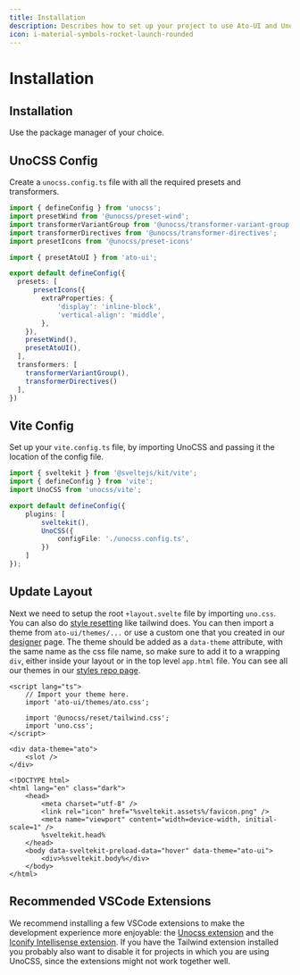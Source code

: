 ```yaml
---
title: Installation
description: Describes how to set up your project to use Ato-UI and UnoCSS.
icon: i-material-symbols-rocket-launch-rounded
---
```


<script>
	import { InstallationTabs, ConstructionBanner } from '$components';
</script>

# Installation

## Installation

<ConstructionBanner />

Use the package manager of your choice.

<InstallationTabs />

## UnoCSS Config

Create a `unocss.config.ts` file with all the required presets and transformers.

```typescript title="unocss.config.ts"
import { defineConfig } from 'unocss';
import presetWind from '@unocss/preset-wind';
import transformerVariantGroup from '@unocss/transformer-variant-group';
import transformerDirectives from '@unocss/transformer-directives';
import presetIcons from '@unocss/preset-icons'

import { presetAtoUI } from 'ato-ui';

export default defineConfig({
  presets: [
	  presetIcons({
        extraProperties: {
            'display': 'inline-block',
            'vertical-align': 'middle',
        },
    }),
    presetWind(),
    presetAtoUI(),
  ],
  transformers: [
    transformerVariantGroup(),
    transformerDirectives()
  ],
})
```

## Vite Config

Set up your `vite.config.ts` file, by importing UnoCSS and passing it the location of the config file.

```typescript title="vite.config.ts"
import { sveltekit } from '@sveltejs/kit/vite';
import { defineConfig } from 'vite';
import UnoCSS from 'unocss/vite';

export default defineConfig({
	plugins: [
		sveltekit(),
		UnoCSS({
      		configFile: './unocss.config.ts',
		})
	]
});
```

## Update Layout

Next we need to setup the root `+layout.svelte` file by importing `uno.css`. You can also do [style resetting](https://unocss.dev/guide/style-reset) like tailwind does. You can then import a theme from `ato-ui/themes/...` or use a custom one that you created in our [designer](/designer) page. The theme should be added as a `data-theme` attribute, with the same name as the css file name, so make sure to add it to a wrapping `div`, either inside your layout or in the top level `app.html` file. You can see all our themes in our [styles repo page](https://github.com/bennymi/ato-ui/tree/main/src/lib/styles/themes).

```svelte title="./src/routes/+layout.svelte" {3,9}
<script lang="ts">
	// Import your theme here.
	import 'ato-ui/themes/ato.css';

	import '@unocss/reset/tailwind.css';
	import 'uno.css';
</script>

<div data-theme="ato">
	<slot />	
</div>
```

```svelte /class="dark"/#prop /data-theme="ato-ui"/#prop title="./src/app.html"
<!DOCTYPE html>
<html lang="en" class="dark">
	<head>
		<meta charset="utf-8" />
		<link rel="icon" href="%sveltekit.assets%/favicon.png" />
		<meta name="viewport" content="width=device-width, initial-scale=1" />
		%sveltekit.head%
	</head>
	<body data-sveltekit-preload-data="hover" data-theme="ato-ui">
		<div>%sveltekit.body%</div>
	</body>
</html>

```

## Recommended VSCode Extensions

We recommend installing a few VSCode extensions to make the development experience more enjoyable: the [Unocss extension](https://marketplace.visualstudio.com/items?itemName=antfu.unocss) and the [Iconify Intellisense extension](https://marketplace.visualstudio.com/items?itemName=antfu.iconify). If you have the Tailwind extension installed you probably also want to disable it for projects in which you are using UnoCSS, since the extensions might not work together well.